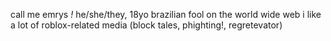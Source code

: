 call me emrys *!*
he/she/they, 18yo brazilian fool on the world wide web
i like a lot of roblox-related media (block tales, phighting!, regretevator)
